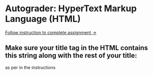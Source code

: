 # Autograder: HyperText Markup Language (HTML)

<a href="https://www.dj4e.com/assn/dj4e_html.md"> Follow instruction to complete assignment -> </a>

## Make sure your title tag in the HTML contains this string along with the rest of your title:
as per in the instructions
